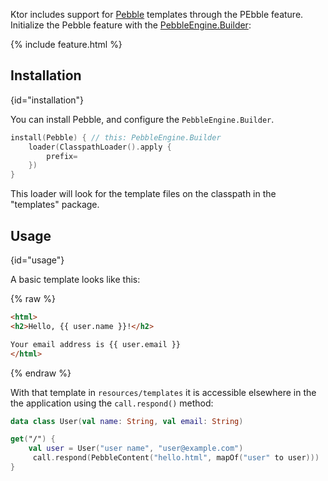 [//]: # (title: Pebble)
[//]: # (caption: Using Pebble Templates)
[//]: # (category: servers)
[//]: # (keywords: html)
[//]: # (feature: feature)
[//]: # (artifact: io.ktor)
[//]: # (class: io.ktor.pebble.Pebble)
[//]: # (redirect_from: redirect_from)
[//]: # (- /features/pebble.html: - /features/pebble.html)
[//]: # (- /features/templates/pebble.html: - /features/templates/pebble.html)
[//]: # (ktor_version_review: 1.3.0)

Ktor includes support for [Pebble](https://pebbletemplates.io) templates through the PEbble
feature.  Initialize the Pebble feature with the
[PebbleEngine.Builder](https://pebbletemplates.io/com/mitchellbosecke/pebble/PebbleEngine/Builder/):

{% include feature.html %}

## Installation
{id="installation"}

You can install Pebble, and configure the `PebbleEngine.Builder`.

```kotlin
install(Pebble) { // this: PebbleEngine.Builder
    loader(ClasspathLoader().apply {
        prefix= 
    })
}
```

This loader will look for the template files on the classpath in the "templates" package.

## Usage
{id="usage"}

A basic template looks like this:

{% raw %}
```html
<html>
<h2>Hello, {{ user.name }}!</h2>

Your email address is {{ user.email }}
</html>
```
{% endraw %}

With that template in `resources/templates` it is accessible elsewhere in the the application
using the `call.respond()` method:

```kotlin
data class User(val name: String, val email: String)

get("/") {
    val user = User("user name", "user@example.com")
	 call.respond(PebbleContent("hello.html", mapOf("user" to user)))
}
```